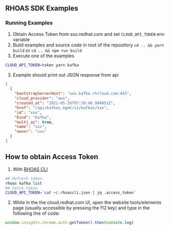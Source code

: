## RHOAS SDK Examples

### Running Examples

1. Obtain Access Token from sso.redhat.com and set `CLOUD_API_TOKEN` env variable 
2. Build examples and source code in root of the repository
`cd .. && yarn build` or `cd .. && npm run build`
2. Execute one of the examples

```bash
CLOUD_API_TOKEN=token yarn kafka
```

3. Example should print out JSON response from api
```json
[
  {
    "bootstrapServerHost": "xxx.kafka.rhcloud.com:443",
    "cloud_provider": "aws",
    "created_at": "2021-05-26T07:39:46.984051Z",
    "href": "/api/kafkas_mgmt/v1/kafkas/xxx",
    "id": "xxx",
    "kind": "Kafka",
    "multi_az": true,
    "name": "xxx",
    "owner": "xxx"
  }
]
```

## How to obtain Access Token

1. With [RHOAS CLI](https://github.com/redhat-developer/app-services-cli)
```bash
## Refresh token
rhoas kafka list 
## Fetch token
CLOUD_API_TOKEN=`cat ~/.rhoascli.json | jq .access_token`
```

2. While in the the cloud.redhat.com UI, open the website tools/elements page (usually accessible by pressing the f12 key) and type in the following line of code:
```js
window.insights.chrome.auth.getToken().then(console.log)
```

